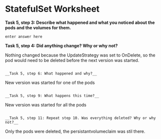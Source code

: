 # StatefulSet Worksheet

__Task 5, step 3: Describe what happened and what you noticed about the pods and the volumes for them.__

```
enter answer here
```

__Task 5, step 4: Did anything change? Why or why not?__

Nothing changed because the UpdateStrategy was set to OnDelete, so the pod would need to be deleted before the next version was started.
```

__Task 5, step 6: What happened and why?__

```
New version was started for one of the pods
```

__Task 5, step 9: What happens this time?__

```
New version was started for all the pods
```

__Task 5, step 11: Repeat step 10. Was everything deleted? Why or why not?__

```
Only the pods were deleted, the persistantvolumeclaim was stil there. 
```
